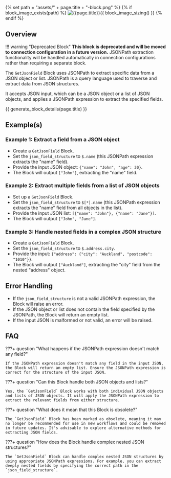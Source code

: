 {% set path = "assets/" + page.title + "-block.png" %}
{% if block_image_exists(path) %}
![{{page.title}}]({{path}}){{ block_image_sizing() }}
{% endif %}

## Overview

!!! warning "Deprecated Block"
    **This block is deprecated and will be moved to connection configuration in a future version.** JSONPath extraction functionality will be handled automatically in connection configurations rather than requiring a separate block.

The `GetJsonField` Block uses JSONPath to extract specific data from a JSON object or list. JSONPath is a query language used to traverse and extract data from JSON structures.

It accepts JSON input, which can be a JSON object or a list of JSON objects, and applies a JSONPath expression to extract the specified fields.

{{ generate_block_details(page.title) }}

## Example(s)

### Example 1: Extract a field from a JSON object
- Create a `GetJsonField` Block.
- Set the `json_field_structure` to `$.name` (this JSONPath expression extracts the "name" field).
- Provide the input JSON object: `{"name": "John", "age": 30}`.
- The Block will output `["John"]`, extracting the "name" field.

### Example 2: Extract multiple fields from a list of JSON objects
- Set up a `GetJsonField` Block.
- Set the `json_field_structure` to `$[*].name` (this JSONPath expression extracts the "name" field from all objects in the list).
- Provide the input JSON list: `[{"name": "John"}, {"name": "Jane"}]`.
- The Block will output `["John", "Jane"]`.

### Example 3: Handle nested fields in a complex JSON structure
- Create a `GetJsonField` Block.
- Set the `json_field_structure` to `$.address.city`.
- Provide the input: `{"address": {"city": "Auckland", "postcode": "1010"}}`.
- The Block will output `["Auckland"]`, extracting the "city" field from the nested "address" object.

## Error Handling
- If the `json_field_structure` is not a valid JSONPath expression, the Block will raise an error.
- If the JSON object or list does not contain the field specified by the JSONPath, the Block will return an empty list.
- If the input JSON is malformed or not valid, an error will be raised.

## FAQ

???+ question "What happens if the JSONPath expression doesn't match any field?"
    
    If the JSONPath expression doesn't match any field in the input JSON, the Block will return an empty list. Ensure the JSONPath expression is correct for the structure of the input JSON.

???+ question "Can this Block handle both JSON objects and lists?"
    
    Yes, the `GetJsonField` Block works with both individual JSON objects and lists of JSON objects. It will apply the JSONPath expression to extract the relevant fields from either structure.

???+ question "What does it mean that this Block is obsolete?"
    
    The `GetJsonField` Block has been marked as obsolete, meaning it may no longer be recommended for use in new workflows and could be removed in future updates. It's advisable to explore alternative methods for extracting JSON fields.

???+ question "How does the Block handle complex nested JSON structures?"
    
    The `GetJsonField` Block can handle complex nested JSON structures by using appropriate JSONPath expressions. For example, you can extract deeply nested fields by specifying the correct path in the `json_field_structure`.